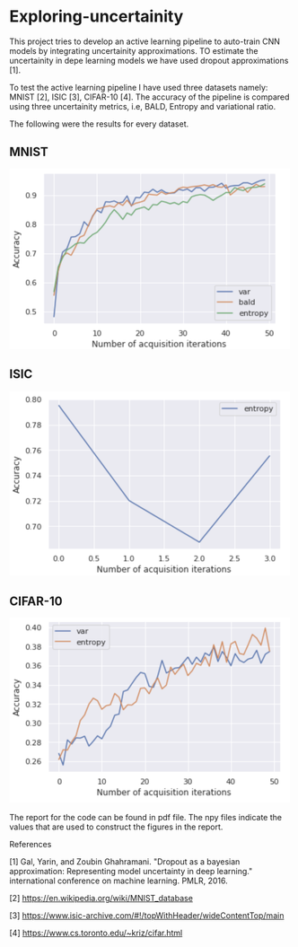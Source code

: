 # Exploring-uncertainity

This project tries to develop an active learning pipeline to auto-train CNN models by integrating uncertainity approximations. TO estimate the uncertainity in depe learning models we have used dropout approximations [1]. 

To test the active learning pipeline I have used three datasets namely: MNIST [2], ISIC [3], CIFAR-10 [4].
The accuracy of the pipeline is compared using three uncertainity metrics, i.e, BALD, Entropy and variational ratio.

The following were the results for every dataset. 

## MNIST
<img src="https://github.com/rohanakut/Exploring-uncertainity/blob/main/mnist_mine.png?raw=true" width="500"/>
<!-- ![alt text](https://github.com/rohanakut/Exploring-uncertainity/blob/main/mnist_mine.png?raw=true | width=100) -->

## ISIC
<img src="https://github.com/rohanakut/Exploring-uncertainity/blob/main/isic_mine.png?raw=true" width="500"/>

## CIFAR-10
<img src="https://github.com/rohanakut/Exploring-uncertainity/blob/main/cifar_mine.png?raw=true" width="500"/>

The report for the code can be found in pdf file.
The npy files indicate the values that are used to construct the figures in the report. 


References

[1] Gal, Yarin, and Zoubin Ghahramani. "Dropout as a bayesian approximation: Representing model uncertainty in deep learning." international conference on machine learning. PMLR, 2016.

[2] https://en.wikipedia.org/wiki/MNIST_database

[3] https://www.isic-archive.com/#!/topWithHeader/wideContentTop/main

[4] https://www.cs.toronto.edu/~kriz/cifar.html

